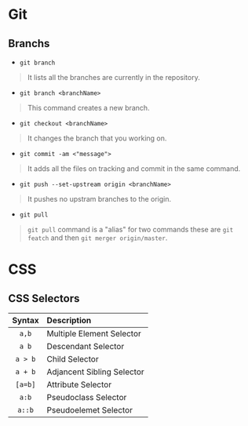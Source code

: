 # Git

## Branchs

- `git branch`

> It lists all the branches are currently in the repository.


- `git branch <branchName>`

> This command creates a new branch.


- `git checkout <branchName>`

> It changes the branch that you working on.


- `git commit -am <"message">`

> It adds all the files on tracking and commit in the same command.


- `git push --set-upstream origin <branchName>`

> It pushes no upstram branches to the origin. 


- `git pull`

> `git pull` command is a "alias" for two commands these are `git featch` and then `git merger origin/master`.


# CSS

## CSS Selectors

|Syntax |Description               |
|:-----:|:-------------------------|
|`a,b`  |Multiple Element Selector |
|`a b`  |Descendant Selector       |
|`a > b`|Child Selector            |
|`a + b`|Adjancent Sibling Selector|
|`[a=b]`|Attribute Selector        |
|`a:b`  |Pseudoclass Selector      |
|`a::b` |Pseudoelemet Selector     |
